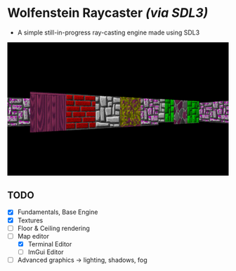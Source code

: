 # Wolfenstein Raycaster *(via SDL3)*

- A simple still-in-progress ray-casting engine made using SDL3

![graph smh](README.png "Title")

## TODO

- [x] Fundamentals, Base Engine
- [x] Textures
- [ ] Floor & Ceiling rendering
- [ ] Map editor
  - [x] Terminal Editor
  - [ ] ImGui Editor
- [ ] Advanced graphics -> lighting, shadows, fog
